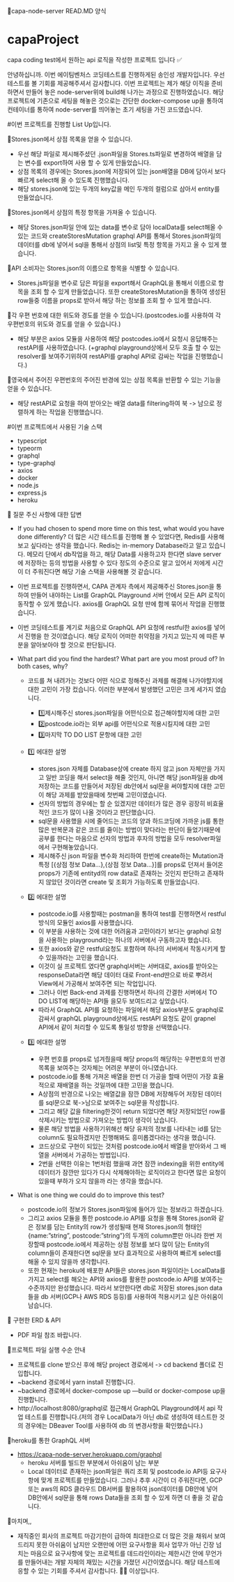 📜capa-node-server READ.MD 양식

# capaProject

capa coding test에서 원하는 api 로직을 작성한 프로젝트 입니다 ✅

안녕하십니까. 이번 에이팀벤처스 코딩테스트를 진행하게된 송인성 개발자입니다. 우선 테스트를 볼 기회를 제공해주셔서 감사합니다.
이번 프로젝트는 제가 해당 이직을 준비하면서 만들어 놓은 node-server위에 build해 나가는 과정으로 진행하였습니다.
해당 프로젝트에 기존으로 세팅을 해놓은 것으로는 간단한 docker-compose up을 통하여 컨테이너를 통하여 node-server를 띄어놓는 초기 세팅을 가진 코드였습니다.

#이번 프로젝트를 진행할 List Up입니다.


📌Stores.json에서 상점 목록을 얻을 수 있습니다.
- 우선 해당 파일로 제시해주셨던 .json파일을 Stores.ts파일로 변경하여 배열을 담는 변수를 export하여 사용 할 수 있게 만들었습니다.
- 상점 목록의 경우에는 Stores.json에 저장되어 있는 json배열을 DB에 담아서 보다 빠르게 select해 올 수 있도록 진행했습니다.
- 해당 stores.json에 있는 두개의 key값을 메인 두개의 컬럼으로 삼아서 entity를 만들었습니다.

📌Stores.json에서 상점의 특정 항목을 가져올 수 있습니다.
- 해당 Stores.json파일 안에 있는 data를 변수로 담아 localData를 select해올 수 있는 코드와 createStoresMutation graphql API를 통해서 Stores.json파일의 데이터를 db에 넣어서 sql을 통해서
상점의 list및 특정 항목을 가지고 올 수 있게 했습니다.

📌API 소비자는 Stores.json의 이름으로 항목을 식별할 수 있습니다.
- Stores.js파일을 변수로 담은 파일을 export해서 GraphQL을 통해서 이름으로 항목을 조회 할 수 있게 만들었습니다. 또한 createStoresMutation을 통하여 생성된 row들중 이름을 props로 받아서 해당 하는 정보를 조회 할 수 있게 했습니다.

📌각 우편 번호에 대한 위도와 경도를 얻을 수 있습니다.(postcodes.io를 사용하여 각 우편번호의 위도와 경도를 얻을 수 있습니다.)
- 해당 부분은 axios 모듈을 사용하여 해당 postcodes.io에서 요청시 응답해주는 restAPI를 사용하였습니다.
(+graphql playground상에서 모두 호출 할 수 있는 resolver를 보여주기위하여 restAPI를 graphql API로 감싸는 작업을 진행했습니다.)

📌영국에서 주어진 우편번호의 주어진 반경에 있는 상점 목록을 반환할 수 있는 기능을 얻을 수 있습니다.
- 해당 restAPI로 요청을 하여 받아오는 배열 data를 filtering하여 북 -> 남으로 정렬하게 하는 작업을 진행했습니다.


#이번 프로젝트에서 사용된 기술 스택
- typescript
- typeorm
- graphql
- type-graphql
- axios
- docker
- node.js
- express.js
- heroku

📌 질문 주신 사항에 대한 답변
- If you had chosen to spend more time on this test, what would you have done differently?
  더 많은 시간 테스트를 진행해 볼 수 있었다면, Redis를 사용해보고 싶다라는 생각을 했습니다. Redis는 in-memory Database라고 알고 있습니다. 메모리 단에서 db작업을 하고, 해당 Data를 사용하고자
  한다면 slave server에 저장하는 등의 방법을 사용할 수 있다 정도의 수준으로 알고 있어서 저에게 시간이 더 주워진다면 해당 기술 스택을 사용해볼 것 같습니다.
  
  
- 이번 프로젝트를 진행하면서, CAPA 관계자 측에서 제공해주신 Stores.json을 통하여 만들어 내야하는 List를 GraphQL Playground 서버 안에서 모든 API 로직이 동작할 수 있게 했습니다. axios를 GraphQL 요청   딴에 함께 묶어서 작업을 진행했습니다.
  
- 이번 코딩테스트를 계기로 처음으로 GraphQL API 요청에 restful한 axios를 넣어서 진행을 한 것이였습니다. 해당 로직이 어떠한 취약점을 가지고 있는지	에 따른 부분을 알아보아야 할 것으로 판단됩니다.
  
- What part did you find the hardest? What part are you most proud of? In both cases, why?
  - 코드를 쳐 내려가는 것보다 어떤 식으로 정해주신 과제를 해결해 나가야할지에 대한 고민이 가장 컸습니다. 이러한 부분에서 발생했던 고민은 크게 세가지 였습니다.
    -  1️⃣제시해주신 stores.json파일을 어떤식으로 접근해야할지에 대한 고민
    -  2️⃣postcode.io라는 외부 api를 어떤식으로 적용시킬지에 대한 고민
    -  3️⃣마지막 TO DO LIST 문항에 대한 고민
  
  -  1️⃣ 에대한 설명
 
      - stores.json 자체를 Database상에 create 하지 않고 json 자체만을 가지고 일반 코딩을 해서 select을 해줄 것인지, 아니면 해당 json파일을 db에 저장하는 코드를 만들어서 저장된 db안에서 sql문을 써야할지에 대한 고민이 해당 과제를 받았을때에 첫번째 고민이였습니다. 
      - 선자의 방법의 경우에는 할 순 있겠지만 데이터가 많은 경우 굉장히 비효율적인 코드가 많이 나올 것이라고 판단했습니다. 
      - sql문을 사용했을 시에 줄어드는 코드의 양과 하드코딩에 가까운 js를 통한 많은 반복문과 같은 코드를 줄이는 방법이 맞다라는 판단이 들었기때문에 공부를 한다는 마음으로 선자의 방법과 후자의 방법을 모두 resolver파일에서 구현해놓았습니다. 
      - 제시해주신 json 파일을 변수화 처리하여 한번에 create하는 Mutation과 특정 [{상점 정보 Data…},{상점 정보 Data…}]를 props로 던져서 들어온 props가 기존에 entityd의 row data로 존재하는 것인지 판단하고 존재하지 않았던 것이라면 create 및 조회가 가능하도록 만들었습니다.

  -  2️⃣ 에대한 설명
     - postcode.io를 사용할때는 postman을 통하여 test를 진행하면서 restful방식의 모듈인 axios를 사용했습니다. 
     - 이 부분을 사용하는 것에 대한 어려움과 고민이라기 보다는 graphql 요청을 사용하는 playground라는 하나의 서버에서 구동하고자 했습니다. 
     - 또한 axios와 같은 restful요청도 포함하며 하나의 서버에서 작동시키게 할 수 있을까라는 고민을 했습니다. 
     - 이것이 실 프로젝트 였다면 graphql서버는 서버대로, axios를 받아오는 responseData라면 해당 데이터 대로 Front-end딴으로 바로 뿌려서 View에서 가공해서 보여주면 되는 작업입니다. 
     - 그러나 이번 Back-end 과제를 진행하면서 하나의 간결한 서버에서 TO DO LIST에 해당하는 API들	을모두 보여드리고 싶었습니다. 
     - 따라서 GraphQL API를 요청하는 파일에서 해당 axios부분도 graphql로 감싸서 graphQL playground상에서도 restAPI 요청도 같이 grapnel API에서 같이 처리할 수 있도록 통일성 방향을 선택했습니다.
   
  -  3️⃣ 에대한 설명
     - 우편 번호를 props로 넘겨줬을때 해당 props의 해당하는 우편번호의 반경 목록을 보여주는 것자체는 어려운 부분이 아니였습니다. 
     - postcode.io를 통해 가져온 배열을 한번 더 가공을 할때 어떤이 가장 효율적으로 재배열을 하는 것일까에 대한 고민을 했습니다. 
     - A상점의 반경으로 나오는 배열값을 잠깐 DB에 저장해두어 저장된 데이터를 sql문으로 북->남으로 보여주는 sql문을 작성합니다. 
     - 그리고 해당 값을 filtering한것이 return 되었다면 해당 저장되었던 row를 삭제시키는 방법으로 가져오는 방법이 생각이 났습니다. 
     - 물론 해당 방법을 사용하기위해선 해당 유저의 정보를 나타내는 id를 담는 column도 필요하겠지만 진행해봐도 흥미롭겠다라는 생각을 했습니다. 
     - 코드상으로 구현이 되있는 것처럼 postcode.io에서 배열을 받아와서 그 배열을 서버에서 가공하는 방법입니다. 
     - 2번을 선택한 이유는 1번처럼 했을때 과연 잠깐 indexing을 위한 entity에 데이터가 잠깐만 있다가 다시 삭제해야하는 로직이라고 한다면 많은 요청이 있을때 부하가 오지 않을까 라는 생각을 했습니다. 
  


- What is one thing we could do to improve this test?
   - postcode.io의 정보가 Stores.json파일에 들어가 있는 정보라고 하겠습니다. 
   - 그리고 axios 모듈을 통한 postcode.io API를 요청을 통해 Stores.json와 같은 정보를 담는 Entity의 row가 생성될때 현재 Stores.json의 형태인 {name:”string”, postcode:”string”}의 두개의 column뿐만 아니라 한번 저장할때 postcode.io에서 제공하는 상점 정보를 보다 많이 담는 Entity의 column들이 존재한다면 sql문을 보다 효과적으로 사용하여 빠르게 select를 해올 수 있지 않을까 생각합니다. 
   - 또한 현재는 heroku에 배포한 API들은 stores.json 파일이라는 LocalData를 가지고 select를 해오는 API와 axios를 활용한 postcode.io API를 보여주는 수준까지만 완성했습니다. 따라서 보안한다면 db로 저장된 stores.json data들을 db 서버(GCP나 AWS RDS 등등)를 사용하여 적용시키고 싶은 아쉬움이 남습니다.

📌 구현한 ERD & API
- PDF 파일 참조 바랍니다.

📌프로젝트 파일 실행 수순 안내

- 프로젝트를 clone 받으신 후에 해당 project 경로에서 -> cd backend 폴더로 진입합니다.
- ~backend 경로에서 yarn install 진행합니다.
- ~backend 경로에서 docker-compose up —build or docker-compose up을 진행합니다.
- http://localhost:8080/graphql로 접근해서 GraphQL Playground에서 api 작업 테스트를 진행합니다.(저의 경우 LocalData가 아닌 db로 생성하여 테스트한 것의 경우에는 DBeaver Tool를 사용하여 db 의 변경사항을 확인했습니다.)

📌heroku를 통한 GraphQL 서버
- https://capa-node-server.herokuapp.com/graphql
  - heroku 서버를 빌드한 부분에서 아쉬움이 남는 부분
  - Local 데이터로 존재하는 json파일은 쿼리 조회 및 postcode.io API등 요구사항에 맞게 프로젝트를 만들었습니다. 그러나 추후 시간이 더 주워진다면, GCP 또는 aws의 RDS 클라우드 DB서버를 활용하여 json데이터를  DB안에 넣어 DB안에서 sql문을 통해 rows Data들을 조회 할 수 있게 하면 더 좋을 것 같습니다.

📌마치며,,
  -  재직중인 회사의 프로젝트 마감기한이 급하여 최대한으로 더 많은 것을 채워서 보여드리지 못한 아쉬움이 남지만 오랜만에 어떤 요구사항을 회사 업무가 아닌 긴장 넘치는 마음으로 요구사항에 맞는 프로젝트를 데드라인이라는 제한시간 안에 무언가를 만들어내는 개발 자체의 재밌는 시간을 가졌던 시간이였습니다. 해당 테스트에 응할 수 있는 기회를 주셔서 감사합니다. 🙆‍♂️ 이상입니다. 






